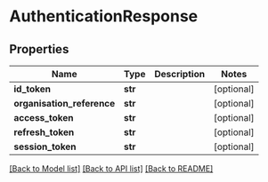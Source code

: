 # AuthenticationResponse

## Properties
Name | Type | Description | Notes
------------ | ------------- | ------------- | -------------
**id_token** | **str** |  | [optional] 
**organisation_reference** | **str** |  | [optional] 
**access_token** | **str** |  | [optional] 
**refresh_token** | **str** |  | [optional] 
**session_token** | **str** |  | [optional] 

[[Back to Model list]](../README.md#documentation-for-models) [[Back to API list]](../README.md#documentation-for-api-endpoints) [[Back to README]](../README.md)

